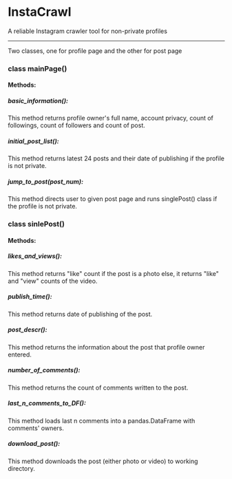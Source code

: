 # InstaCrawl
A reliable Instagram crawler tool for non-private profiles


-----------------------------------



Two classes, one for profile page and the other for post page

### class mainPage()

#### Methods:

##### basic_information(): 
This method returns profile owner's full name, account privacy, count of followings, count of followers and count of post.

##### initial_post_list():
This method returns latest 24 posts and their date of publishing if the profile is not private.

##### jump_to_post(post_num):
This method directs user to given post page and runs singlePost() class if the profile is not private.

###

### class sinlePost()

#### Methods:

##### likes_and_views():
This method returns "like" count if the post is a photo else, it returns "like" and "view" counts of the video.

##### publish_time():
This method returns date of publishing of the post.

##### post_descr():
This method returns the information about the post that profile owner entered.

##### number_of_comments():
This method returns the count of comments written to the post.

##### last_n_comments_to_DF():
This method loads last n comments into a pandas.DataFrame with comments' owners.

##### download_post():
This method downloads the post (either photo or video) to working directory. 
